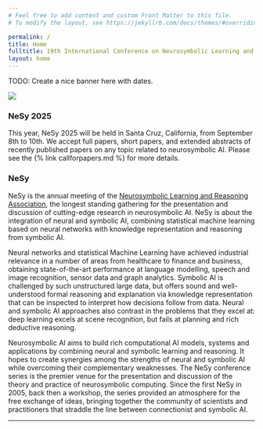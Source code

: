 ```yaml
---
# Feel free to add content and custom Front Matter to this file.
# To modify the layout, see https://jekyllrb.com/docs/themes/#overriding-theme-defaults

permalink: /
title: Home
fulltitle: 19th International Conference on Neurosymbolic Learning and Reasoning
layout: home
---
```



TODO: Create a nice banner here with dates. 

![](assets/img/banner.jpg)

### NeSy 2025
This year, NeSy 2025 will be held in Santa Cruz, California, from September 8th to 10th. We accept full papers, short papers, and extended abstracts of recently published papers on any topic related to neurosymbolic AI. Please see the {% link callforpapers.md %} for more details.

### NeSy 
NeSy is the annual meeting of the [Neurosymbolic Learning and Reasoning Association](https://nesyconf.org), the longest standing gathering for the presentation and discussion of cutting-edge research in neurosymbolic AI. 
NeSy is about the integration of neural and symbolic AI, combining statistical machine learning based on neural networks with knowledge representation and reasoning from symbolic AI. 


Neural networks and statistical Machine Learning have achieved industrial relevance in a number of areas from healthcare to finance and business, obtaining state-of-the-art performance at language modelling, speech and image recognition, sensor data and graph analytics. Symbolic AI is challenged by such unstructured large data, but offers sound and well-understood formal reasoning and explanation via knowledge representation that can be inspected to interpret how decisions follow from data. Neural and symbolic AI approaches also contrast in the problems that they excel at: deep learning excels at scene recognition, but fails at planning and rich deductive reasoning.

Neurosymbolic AI aims to build rich computational AI models, systems and applications by combining neural and symbolic learning and reasoning. It hopes to create synergies among the strengths of neural and symbolic AI while overcoming their complementary weaknesses. The NeSy conference series is the premier venue for the presentation and discussion of the theory and practice of neurosymbolic computing. Since the first NeSy in 2005, back then a workshop, the series provided an atmosphere for the free exchange of ideas, bringing together the community of scientists and practitioners that straddle the line between connectionist and symbolic AI. 

--- 

